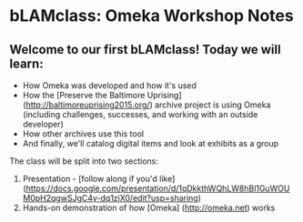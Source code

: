 # bLAMclass: Omeka Workshop Notes

## Welcome to our first bLAMclass! Today we will learn: 

* How Omeka was developed and how it's used
* How the [Preserve the Baltimore Uprising] (http://baltimoreuprising2015.org/) archive project is using Omeka (including challenges, successes, and working with an outside developer)
* How other archives use this tool
* And finally, we'll catalog digital items and look at exhibits as a group

The class will be split into two sections: 

1. Presentation - [follow along if you'd like] (https://docs.google.com/presentation/d/1qDkkthWQhLW8hBl1GuWOUM0pH2qgwSJgC4y-dq1zjX0/edit?usp=sharing)
2. Hands-on demonstration of how [Omeka] (http://omeka.net) works
